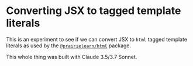 # Converting JSX to tagged template literals

This is an experiment to see if we can convert JSX to `html` tagged template literals as used by the [`@prairielearn/html`](https://www.npmjs.com/package/@prairielearn/html) package.

This whole thing was built with Claude 3.5/3.7 Sonnet.
